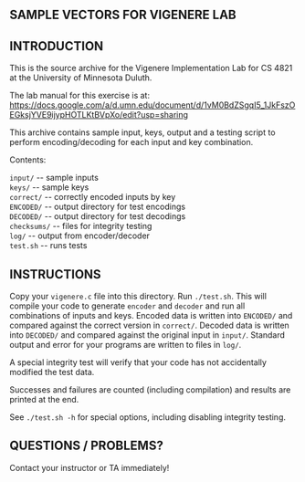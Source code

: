 SAMPLE VECTORS FOR VIGENERE LAB
-------------------------------

INTRODUCTION
------------

This is the source archive for the Vigenere Implementation Lab for CS 4821 at the University of Minnesota Duluth.

The lab manual for this exercise is at: https://docs.google.com/a/d.umn.edu/document/d/1vM0BdZSgqI5_1JkFszOEGksjYVE9ijypHOTLKtBVpXo/edit?usp=sharing

This archive contains sample input, keys, output and a testing script
to perform encoding/decoding for each input and key combination.

Contents:

`input/` -- sample inputs  
`keys/` -- sample keys  
`correct/` -- correctly encoded inputs by key  
`ENCODED/` -- output directory for test encodings  
`DECODED/` -- output directory for test decodings  
`checksums/` -- files for integrity testing  
`log/` -- output from encoder/decoder  
`test.sh` -- runs tests  

INSTRUCTIONS
------------

Copy your `vigenere.c` file into this directory. Run `./test.sh`. This will compile your code to generate `encoder` and `decoder` and run all combinations of inputs and keys. Encoded data is written into `ENCODED/` and compared against the correct version in `correct/`. Decoded data is written into `DECODED/` and compared against the original input in `input/`.  Standard output and error for your programs are written to files in `log/`.

A special integrity test will verify that your code has not accidentally modified the test data.

Successes and failures are counted (including compilation) and results are printed at the end.

See `./test.sh -h` for special options, including disabling integrity testing.

QUESTIONS / PROBLEMS?
---------------------

Contact your instructor or TA immediately!
